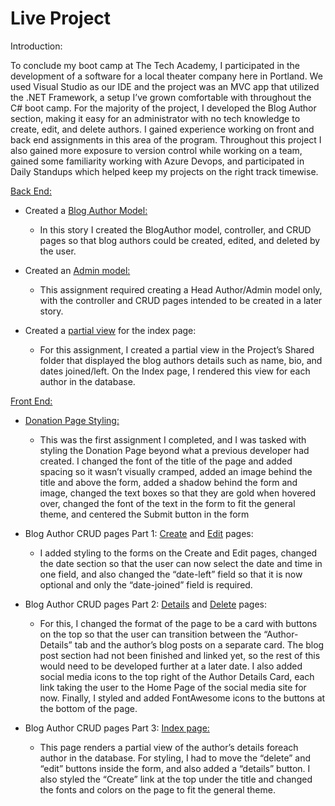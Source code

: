# Live Project

Introduction:

To conclude my boot camp at The Tech Academy, I participated in the development of a software for a local theater company here in Portland. We used Visual Studio as our IDE and the project was an MVC app that utilized the .NET Framework, a setup I’ve grown comfortable with throughout the C# boot camp. For the majority of the project, I developed the Blog Author section, making it easy for an administrator with no tech knowledge to create, edit, and delete authors. I gained experience working on front and back end assignments in this area of the program. Throughout this project I also gained more exposure to version control while working on a team, gained some familiarity working with Azure Devops, and participated in Daily Standups which helped keep my projects on the right track timewise. 


[Back End:](https://github.com/tabii238/Live-Project/tree/main/BackEnd)


- Created a [Blog Author Model:](https://github.com/tabii238/Live-Project/blob/main/BackEnd/BlogAuthorModel.png) 
   - In this story I created the BlogAuthor model, controller, and CRUD pages so that blog authors could be created, edited, and deleted by the user.

- Created an [Admin model:](https://github.com/tabii238/Live-Project/blob/main/BackEnd/HeadAuthor-AdminModel.png)
   - This assignment required creating a Head Author/Admin model only, with the controller and CRUD pages intended to be created in a later story.

- Created a [partial view](https://github.com/tabii238/Live-Project/blob/main/BackEnd/BlogAuthorPartialViewCode.png) for the index page:
   - For this assignment, I created a partial view in the Project’s Shared folder that displayed the blog authors details such as name, bio, and dates joined/left. On the Index page, I rendered this view for each author in the database.

[Front End:](https://github.com/tabii238/Live-Project/tree/main/FrontEnd)

- [Donation Page Styling:](https://github.com/tabii238/Live-Project/blob/main/FrontEnd/Code/DonationPageCode.png) 
   - This was the first assignment I completed, and I was tasked with styling the Donation Page beyond what a previous developer had created. I changed the font of the title of the page and added spacing so it wasn’t visually cramped, added an image behind the title and above the form, added a shadow behind the form and image, changed the text boxes so that they are gold when hovered over, changed the font of the text in the form to fit the general theme, and centered the Submit button in the form
   
- Blog Author CRUD pages Part 1: [Create](https://github.com/tabii238/Live-Project/blob/main/FrontEnd/Code/CreatePageCode.png) and [Edit](https://github.com/tabii238/Live-Project/blob/main/FrontEnd/Code/EditPageCode.png) pages:
   - I added styling to the forms on the Create and Edit pages, changed the date section so that the user can now select the date and time in one field, and also changed the “date-left” field so that it is now optional and only the “date-joined” field is required.
   
- Blog Author CRUD pages Part 2: [Details](https://github.com/tabii238/Live-Project/blob/main/FrontEnd/Code/DetailsPageCode.png) and [Delete](https://github.com/tabii238/Live-Project/blob/main/FrontEnd/Code/DeletePageCode.png) pages:
   - For this, I changed the format of the page to be a card with buttons on the top so that the user can transition between the “Author-Details” tab and the author’s blog posts on a separate card. The blog post section had not been finished and linked yet, so the rest of this would need to be developed further at a later date. I also added social media icons to the top right of the Author Details Card, each link taking the user to the Home Page of the social media site for now. Finally, I styled and added FontAwesome icons to the buttons at the bottom of the page. 
   
- Blog Author CRUD pages Part 3: [Index page:](https://github.com/tabii238/Live-Project/blob/main/FrontEnd/Code/IndexPageCode.png)
   - This page renders a partial view of the author’s details foreach author in the database. For styling, I had to move the “delete” and “edit” buttons inside the form, and also added a “details” button. I also styled the “Create” link at the top under the title and changed the fonts and colors on the page to fit the general theme. 

